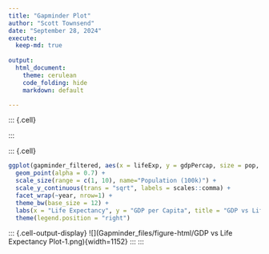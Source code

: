```yaml
---
title: "Gapminder Plot"
author: "Scott Townsend"
date: "September 28, 2024"
execute: 
  keep-md: true
  
output: 
  html_document:
    theme: cerulean
    code_folding: hide
    markdown: default

---
```



::: {.cell}

:::

::: {.cell}

```{.r .cell-code}
ggplot(gapminder_filtered, aes(x = lifeExp, y = gdpPercap, size = pop, color = continent)) +
  geom_point(alpha = 0.7) +
  scale_size(range = c(1, 10), name="Population (100k)") +
  scale_y_continuous(trans = "sqrt", labels = scales::comma) + 
  facet_wrap(~year, nrow=1) +
  theme_bw(base_size = 12) +
  labs(x = "Life Expectancy", y = "GDP per Capita", title = "GDP vs Life Expectancy") +
  theme(legend.position = "right")
```

::: {.cell-output-display}
![](Gapminder_files/figure-html/GDP vs Life Expectancy Plot-1.png){width=1152}
:::
:::